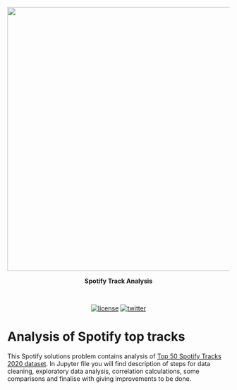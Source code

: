 <p align=center>
  <img height="600px" src="https://github.com/aurimas13/Calculator-program/blob/main/images/calculator.jpeg"/>
</p>

<p align="center" > <b>Spotify Track Analysis </b> </p>
<br>
<p align=center>
  <a href="https://github.com/aurimas13/Road-App/blob/main/LICENSE"><img alt="license" src="https://img.shields.io/npm/l/express"></a>
  <a href="https://twitter.com/anausedas"><img alt="twitter" src="https://img.shields.io/twitter/follow/anausedas?style=social"/></a>
</p>

# Analysis of Spotify top tracks
This Spotify solutions problem contains analysis of [Top 50 Spotify Tracks 2020 dataset](https://www.kaggle.com/hkapoor/spotify-top-songs-by-country-may-2020). 
In Jupyter file you will find description of steps for data cleaning, exploratory data analysis, 
correlation calculations, some comparisons and finalise with giving improvements to be done. 
